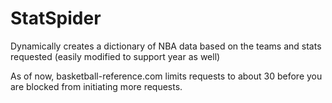 # StatSpider

Dynamically creates a dictionary of NBA data based on the teams and stats requested (easily modified to support year as well)

As of now, basketball-reference.com limits requests to about 30 before you are blocked from initiating more requests.
